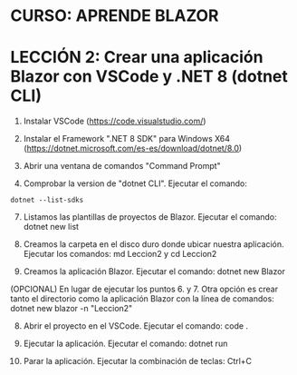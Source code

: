 # CURSO: APRENDE BLAZOR

# LECCIÓN 2: Crear una aplicación Blazor con VSCode y .NET 8 (dotnet CLI)

1. Instalar VSCode
   (https://code.visualstudio.com/)

2. Instalar el Framework ".NET 8 SDK" para Windows X64
   (https://dotnet.microsoft.com/es-es/download/dotnet/8.0)

3. Abrir una ventana de comandos "Command Prompt"

4. Comprobar la version de "dotnet CLI". Ejecutar el comando:

```
dotnet --list-sdks
```

7. Listamos las plantillas de proyectos de Blazor. Ejecutar el comando: dotnet new list

8. Creamos la carpeta en el disco duro donde ubicar nuestra aplicación.
   Ejecutar los comandos: md Leccion2 y cd Leccion2

9. Creamos la aplicación Blazor. Ejecutar el comando: dotnet new Blazor

(OPCIONAL) En lugar de ejecutar los puntos 6. y 7. Otra opción es crear tanto el directorio como la aplicación Blazor con la línea de comandos: 
dotnet new blazor -n "Leccion2"

8. Abrir el proyecto en el VSCode. Ejecutar el comando: code .

9. Ejecutar la aplicación. Ejecutar el comando: dotnet run

10. Parar la aplicación. Ejecutar la combinación de teclas: Ctrl+C
